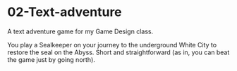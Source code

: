# 02-Text-adventure
A text adventure game for my Game Design class.

You play a Sealkeeper on your journey to the underground White City to restore the seal on the Abyss.
Short and straightforward (as in, you can beat the game just by going north).